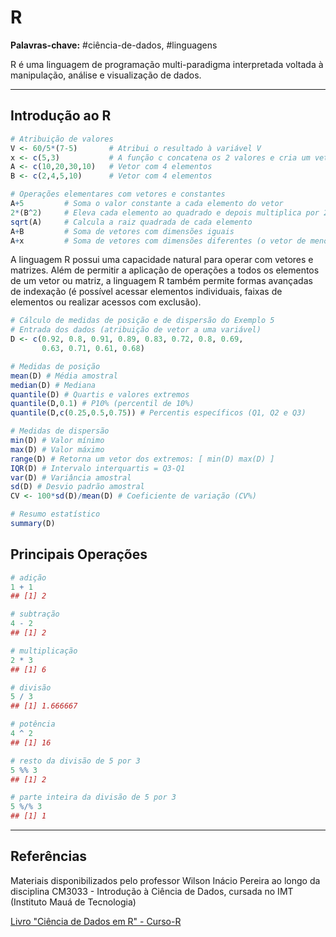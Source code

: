 # R

**Palavras-chave:** #ciência-de-dados, #linguagens

R é uma linguagem de programação multi-paradigma interpretada voltada à manipulação, análise e visualização de dados.

---

## Introdução ao R

```R
# Atribuição de valores
V <- 60/5*(7-5)       # Atribui o resultado à variável V
x <- c(5,3)           # A função c concatena os 2 valores e cria um vetor
A <- c(10,20,30,10)   # Vetor com 4 elementos
B <- c(2,4,5,10)      # Vetor com 4 elementos

# Operações elementares com vetores e constantes
A+5         # Soma o valor constante a cada elemento do vetor
2*(B^2)     # Eleva cada elemento ao quadrado e depois multiplica por 2
sqrt(A)     # Calcula a raiz quadrada de cada elemento
A+B         # Soma de vetores com dimensões iguais
A+x         # Soma de vetores com dimensões diferentes (o vetor de menor tamanho é reciclado)
```

A linguagem R possui uma capacidade natural para operar com vetores e matrizes. Além de permitir a aplicação de operações a todos os elementos de um vetor ou matriz, a linguagem R também permite formas avançadas de indexação (é possível acessar elementos individuais, faixas de elementos ou realizar acessos com exclusão).

```R
# Cálculo de medidas de posição e de dispersão do Exemplo 5  
# Entrada dos dados (atribuição de vetor a uma variável)  
D <- c(0.92, 0.8, 0.91, 0.89, 0.83, 0.72, 0.8, 0.69,
       0.63, 0.71, 0.61, 0.68)

# Medidas de posição  
mean(D) # Média amostral  
median(D) # Mediana  
quantile(D) # Quartis e valores extremos  
quantile(D,0.1) # P10% (percentil de 10%)  
quantile(D,c(0.25,0.5,0.75)) # Percentis específicos (Q1, Q2 e Q3)

# Medidas de dispersão  
min(D) # Valor mínimo  
max(D) # Valor máximo  
range(D) # Retorna um vetor dos extremos: [ min(D) max(D) ]  
IQR(D) # Intervalo interquartis = Q3-Q1  
var(D) # Variância amostral  
sd(D) # Desvio padrão amostral  
CV <- 100*sd(D)/mean(D) # Coeficiente de variação (CV%)  

# Resumo estatístico  
summary(D)
```

## Principais Operações

```R
# adição
1 + 1
## [1] 2

# subtração
4 - 2
## [1] 2

# multiplicação
2 * 3
## [1] 6

# divisão
5 / 3
## [1] 1.666667

# potência
4 ^ 2
## [1] 16

# resto da divisão de 5 por 3
5 %% 3
## [1] 2

# parte inteira da divisão de 5 por 3
5 %/% 3  
## [1] 1
```

---

## Referências

Materiais disponibilizados pelo professor Wilson Inácio Pereira ao longo da disciplina CM3033 - Introdução à Ciência de Dados, cursada no IMT (Instituto Mauá de Tecnologia)

[Livro "Ciência de Dados em R" - Curso-R](https://livro.curso-r.com/index.html)
